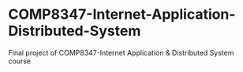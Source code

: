 # COMP8347-Internet-Application-Distributed-System
Final project of COMP8347-Internet Application &amp; Distributed System course
